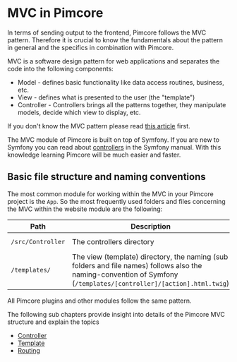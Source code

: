 # MVC in Pimcore

In terms of sending output to the frontend, Pimcore follows the MVC pattern. 
Therefore it is crucial to know the fundamentals about the pattern in general and 
  the specifics in combination with Pimcore. 
 
 MVC is a software design pattern for web applications and separates the code into the following components:  
 * Model - defines basic functionality like data access routines, business, etc. 
 * View - defines what is presented to the user (the "template")
 * Controller - Controllers brings all the patterns together, they manipulate models, decide which view to display, etc. 

If you don't know the MVC pattern please read [this article](http://en.wikipedia.org/wiki/Model%E2%80%93view%E2%80%93controller) first.


The MVC module of Pimcore is built on top of Symfony. If you are new to Symfony you can read about 
[controllers](https://symfony.com/doc/5.2/controller.html) in the Symfony manual. With this 
knowledge learning Pimcore will be much easier and faster.


## Basic file structure and naming conventions

The most common module for working within the MVC in your Pimcore project is the `App`. So the most frequently 
used folders and files concerning the MVC within the website module are the following:
 
| Path   |  Description |  Example
|--------|--------------|---------------------
| `/src/Controller` | The controllers directory | eg. `ContentController.php`
| `/templates/` | The view (template) directory, the naming (sub folders and file names) follows also the naming-convention of Symfony (`/templates/[controller]/[action].html.twig`) 

All Pimcore plugins and other modules follow the same pattern.
 

The following sub chapters provide insight into details of the Pimcore MVC structure and explain the topics
 * [Controller](./00_Controller.md) 
 * [Template](./02_Template/README.md)
 * [Routing](./04_Routing_and_URLs/README.md) 
